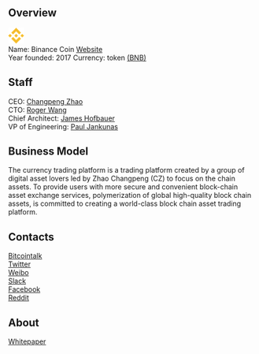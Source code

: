 ## Overview
![Binance Coin logo](../projects/logo/binance.png)  
Name: Binance Coin
[Website](https://www.binance.com/)   
Year founded:  2017
Currency: token [(BNB)](https://coinmarketcap.com/assets/binance-coin/)	 
## Staff 
CEO: [Changpeng Zhao](../people/changpeng_zhao.md)   
CTO: [Roger Wang](../people/roger_wang.md)  
Chief Architect: [James Hofbauer](../people/james_hofbauer.md)  
VP of Engineering: [Paul Jankunas](../people/paul_jankunas.md)   
## Business Model
 The currency trading platform is a trading platform created by a group of digital asset lovers led by Zhao Changpeng (CZ) to focus on the chain assets. To provide users with more secure and convenient block-chain asset exchange services, polymerization of global high-quality block chain assets, is committed to creating a world-class block chain asset trading platform.  
## Contacts  
[Bitcointalk](https://bitcointalk.org/index.php?topic=2086265.0)       
[Twitter](https://twitter.com/binance_2017)   
[Weibo](http://weibo.com/binance?is_hot=1)   
[Slack](https://join.slack.com/t/binance/shared_invite/MjMwODMzODMwOTE1LTE1MDM1Mjk1NjEtYmRiMDIxMzA2ZQ)  
[Facebook](https://www.facebook.com/binance2017/)  
[Reddit](https://www.reddit.com/r/binance/)  

  
## About 
[Whitepaper](https://www.binance.com/resources/ico/Binance_WhitePaper_en.pdf)  
